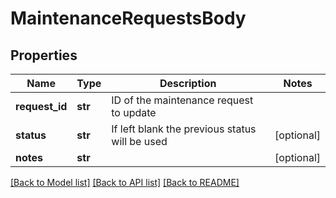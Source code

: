 # MaintenanceRequestsBody

## Properties
Name | Type | Description | Notes
------------ | ------------- | ------------- | -------------
**request_id** | **str** | ID of the maintenance request to update | 
**status** | **str** | If left blank the previous status will be used | [optional] 
**notes** | **str** |  | [optional] 

[[Back to Model list]](../README.md#documentation-for-models) [[Back to API list]](../README.md#documentation-for-api-endpoints) [[Back to README]](../README.md)

